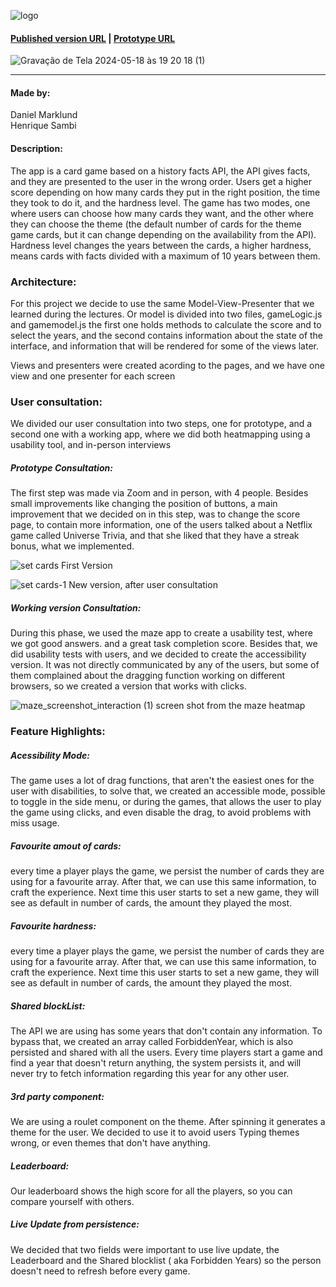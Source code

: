 ![logo](https://gits-15.sys.kth.se/storage/user/23872/files/ebf8ba95-f26c-476d-bfed-79f7ebdfb9d0)

#### [Published version URL](https://when-in-history.web.app/)  |  [Prototype URL](https://www.figma.com/proto/iy8EdzCj7QQ8Fvg3ReJifj/history-game-design?page-id=0%3A1&type=design&node-id=284-236&viewport=1469%2C-4597%2C0.5&t=Cj4sOZu1vdjR8Her-1&scaling=scale-down&starting-point-node-id=266%3A529&mode=design)
![Gravação de Tela 2024-05-18 às 19 20 18 (1)](https://gits-15.sys.kth.se/storage/user/23872/files/74da33d5-8519-45d0-80b5-ba7576a81511)

---

#### Made by: 
Daniel Marklund <br>
Henrique Sambi

#### Description:
The app is a card game based on a history facts API, the API gives facts, and they are presented to the user in the wrong order. Users get a higher score depending on how many cards they put in the right position, the time they took to do it, and the hardness level. 
The game has two modes, one where users can choose how many cards they want, and the other where they can choose the theme (the default number of cards for the theme game cards, but it can change depending on the availability from the API). Hardness level changes the years between the cards, a higher hardness, means cards with facts divided with a maximum of 10 years between them.


### Architecture: 

For this project we decide to use the same Model-View-Presenter that we learned during the lectures.
Or model is divided into two files, gameLogic.js and gamemodel.js the first one holds methods to calculate the score and to select the years, and the second contains information about the state of the interface, and information that will be rendered for some of the views later.

Views and presenters were created acording to the pages, and we have one view and one presenter for each screen

### User consultation: 
We divided our user consultation into two steps, one for prototype, and a second one with a working app, where we did both heatmapping using a usability tool, and in-person interviews

##### Prototype Consultation:
The first step was made via Zoom and in person, with 4 people. Besides small improvements like changing the position of buttons, a main improvement that we decided on in this step, was to change the score page, to contain more information, one of the users talked about a Netflix game called Universe Trivia, and that she liked that they have a streak bonus, what we implemented.

![set cards](https://gits-15.sys.kth.se/storage/user/23872/files/f1dc223d-d317-431c-8863-2ecdf888e6b2)
First Version

![set cards-1](https://gits-15.sys.kth.se/storage/user/23872/files/7d51a71b-1bc0-4025-950b-cc8e9d93c772)
New version, after user consultation

##### Working version Consultation:

During this phase, we used the maze app to create a usability test, where we got good answers. and a great task completion score. Besides that, we did usability tests with users, and we decided to create the accessibility version. It was not directly communicated by any of the users, but some of them complained about the dragging function working on different browsers, so we created a version that works with clicks.

![maze_screenshot_interaction (1)](https://gits-15.sys.kth.se/storage/user/23872/files/7e974098-985d-4af4-ae5b-005874b1f40d)
screen shot from the maze heatmap



### Feature Highlights:

##### Acessibility Mode:
The game uses a lot of drag functions, that aren't the easiest ones for the user with disabilities, to solve that, we created an accessible mode, possible to toggle in the side menu, or during the games, that allows the user to play the game using clicks, and even disable the drag, to avoid problems with miss usage.

##### Favourite amout of cards:
every time a player plays the game, we persist the number of cards they are using for a favourite array. After that, we can use this same information, to craft the experience. Next time this user starts to set a new game, they will see as default in number of cards, the amount they played the most. 

##### Favourite hardness:
every time a player plays the game, we persist the number of cards they are using for a favourite array. After that, we can use this same information, to craft the experience. Next time this user starts to set a new game, they will see as default in number of cards, the amount they played the most.

##### Shared blockList:
The API we are using has some years that don't contain any information. To bypass that, we created an array called ForbiddenYear, which is also persisted and shared with all the users. Every time players start a game and find a year that doesn't return anything, the system persists it, and will never try to fetch information regarding this year for any other user.

##### 3rd party component:
We are using a roulet component on the theme. After spinning it generates a theme for the user. We decided to use it to avoid users Typing themes wrong, or even themes that don't have anything.

##### Leaderboard:
Our leaderboard shows the high score for all the players, so you can compare yourself with others.

##### Live Update from persistence:
We decided that two fields were important to use live update, the Leaderboard and the Shared blocklist ( aka Forbidden Years) so the person doesn't need to refresh before every game.



